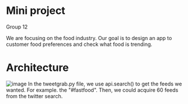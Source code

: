 # Mini project
Group 12

We are focusing on the food industry. Our goal is to design an app to customer food preferences and check what food is trending.
# Architecture
![image](https://github.com/yanjh95/F19_EC601_t12_mini1/blob/master/architecture.jpg)
In the tweetgrab.py file, we use api.search() to get the feeds we wanted. For example. the "#fastfood". Then, we could acquire 60 feeds from the twitter search.
